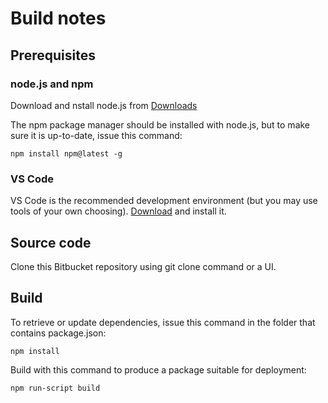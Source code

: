 # Build notes

## Prerequisites

### node.js and npm
Download and nstall node.js from [Downloads](https://nodejs.org/en/download/)

The npm package manager should be installed with node.js, but to make sure it is up-to-date, issue this command:

```
npm install npm@latest -g
```

### VS Code

VS Code is the recommended development environment (but you may use tools of your own choosing). [Download](https://code.visualstudio.com/download) and install it.

## Source code
Clone this Bitbucket repository using git clone command or a UI.

## Build

To retrieve or update dependencies, issue this command in the folder that contains package.json:

```
npm install
```

Build with this command to produce a package suitable for deployment:

```
npm run-script build
```
